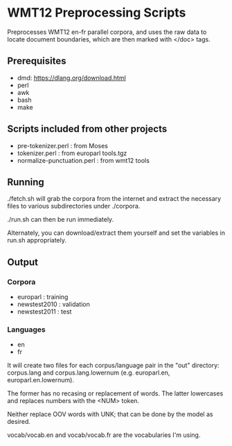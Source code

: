 # WMT12 Preprocessing Scripts

Preprocesses WMT12 en-fr parallel corpora, and uses the raw data to locate
document boundaries, which are then marked with \</doc> tags.

## Prerequisites
* dmd: https://dlang.org/download.html
* perl
* awk
* bash
* make

## Scripts included from other projects
* pre-tokenizer.perl : from Moses
* tokenizer.perl : from europarl tools.tgz
* normalize-punctuation.perl : from wmt12 tools

## Running
./fetch.sh will grab the corpora from the internet and extract the necessary
files to various subdirectories under ./corpora.

./run.sh can then be run immediately.

Alternately, you can download/extract them yourself and set the variables in
run.sh appropriately.


## Output

### Corpora
* europarl     : training
* newstest2010 : validation
* newstest2011 : test

### Languages
* en
* fr

It will create two files for each corpus/language pair in the "out" directory:
corpus.lang and corpus.lang.lowernum (e.g. europarl.en, europarl.en.lowernum).

The former has no recasing or replacement of words.  The latter lowercases and replaces numbers with the \<NUM> token.

Neither replace OOV words with UNK; that can be done by the model as desired.

vocab/vocab.en and vocab/vocab.fr are the vocabularies I'm using.


